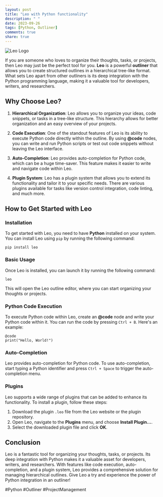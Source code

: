 ```yaml
---
layout: post
title: "Leo with Python functionality"
description: " "
date: 2023-09-26
tags: [Python, Outliner]
comments: true
share: true
---
```


![Leo Logo](https://www.example.com/leo_logo.png)

If you are someone who loves to organize their thoughts, tasks, or projects, then Leo may just be the perfect tool for you. **Leo** is a powerful **outliner** that allows you to create structured outlines in a hierarchical tree-like format. What sets Leo apart from other outliners is its deep integration with the Python programming language, making it a valuable tool for developers, writers, and researchers.

## Why Choose Leo?
1. **Hierarchical Organization**: Leo allows you to organize your ideas, code snippets, or tasks in a tree-like structure. This hierarchy allows for better organization and an easy overview of your projects.

2. **Code Execution**: One of the standout features of Leo is its ability to execute Python code directly within the outline. By using **@code** nodes, you can write and run Python scripts or test out code snippets without leaving the Leo interface.

3. **Auto-Completion**: Leo provides auto-completion for Python code, which can be a huge time-saver. This feature makes it easier to write and navigate code within Leo.

4. **Plugin System**: Leo has a plugin system that allows you to extend its functionality and tailor it to your specific needs. There are various plugins available for tasks like version control integration, code linting, and much more.

## How to Get Started with Leo

### Installation
To get started with Leo, you need to have **Python** installed on your system. You can install Leo using `pip` by running the following command:
```shell
pip install leo
```

### Basic Usage
Once Leo is installed, you can launch it by running the following command:
```shell
leo
```

This will open the Leo outline editor, where you can start organizing your thoughts or projects.

### Python Code Execution
To execute Python code within Leo, create an **@code** node and write your Python code within it. You can run the code by pressing `Ctrl + B`. Here's an example:

```
@code
print("Hello, World!")
```

### Auto-Completion
Leo provides auto-completion for Python code. To use auto-completion, start typing a Python identifier and press `Ctrl + Space` to trigger the auto-completion menu.

### Plugins
Leo supports a wide range of plugins that can be added to enhance its functionality. To install a plugin, follow these steps:
1. Download the plugin `.leo` file from the Leo website or the plugin repository.
2. Open Leo, navigate to the **Plugins** menu, and choose **Install Plugin...**.
3. Select the downloaded plugin file and click **OK**.

## Conclusion
Leo is a fantastic tool for organizing your thoughts, tasks, or projects. Its deep integration with Python makes it a valuable asset for developers, writers, and researchers. With features like code execution, auto-completion, and a plugin system, Leo provides a comprehensive solution for managing hierarchical outlines. Give Leo a try and experience the power of Python integration in an outliner!

#Python #Outliner #ProjectManagement